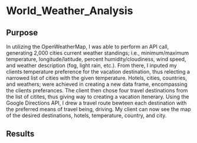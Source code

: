 # World_Weather_Analysis

## Purpose

In utilizing the OpenWeatherMap, I was able to perform an API call, generating 2,000 cities current weather standings; i.e., minimum/maximum temperature, longitude/latitude, percent humidity/cloudiness, wind speed, and weather description (fog, light rain, etc.). From there, I inputed my clients temperature preference for the vacation destination, thus relecting a narrowed list of cities with the given temperature. Hotels, cities, countries, and weathers; were achieved in creating a new data frame, encompassing the clients preferances. The client then chose four travel destinations from the list of citites, thus giving way to creating a vacation itenerary. Using the Google Directions API, I drew a travel route bewteen each destination with the preferred means of travel being, driving. My client can now see the map of the desired destinations, hotels, temperature, country, and city. 

## Results

